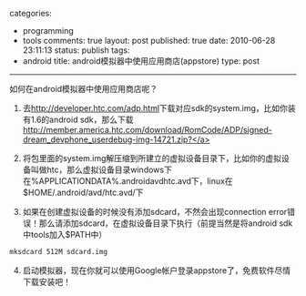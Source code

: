 categories: 
  - programming
  - tools
comments: true
layout: post
published: true
date: 2010-06-28 23:11:13
status: publish
tags: 
  - android
title: android模拟器中使用应用商店(appstore)
type: post
---
如何在android模拟器中使用应用商店呢？

1. 去<a href="http://developer.htc.com/adp.html">http://developer.htc.com/adp.html</a>下载对应sdk的system.img，比如你装有1.6的android sdk，那么下载<a href="http://member.america.htc.com/download/RomCode/ADP/signed-dream_devphone_userdebug-img-14721.zip" target="_blank">http://member.america.htc.com/download/RomCode/ADP/signed-dream_devphone_userdebug-img-14721.zip?</a>

2. 将包里面的system.img解压缩到所建立的虚拟设备目录下，比如你的虚拟设备叫做htc，那么虚拟设备目录windows下在%APPLICATIONDATA%.androidavdhtc.avd下，linux在$HOME/.android/avd/htc.avd/下

3. 如果在创建虚拟设备的时候没有添加sdcard，不然会出现connection error错误！那么请添加sdcard，在虚拟设备目录下执行（前提当然是将android sdk中tools加入$PATH中）

```sh
mksdcard 512M sdcard.img
```

4. 启动模拟器，现在你就可以使用Google帐户登录appstore了，免费软件尽情下载安装吧！
